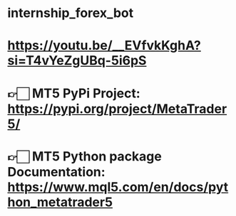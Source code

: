 # internship_forex_bot
 
 # https://youtu.be/__EVfvkKghA?si=T4vYeZgUBq-5i6pS
# 👉🏻 MT5 PyPi Project: https://pypi.org/project/MetaTrader5/
# 👉🏻 MT5 Python package Documentation: https://www.mql5.com/en/docs/python_metatrader5
